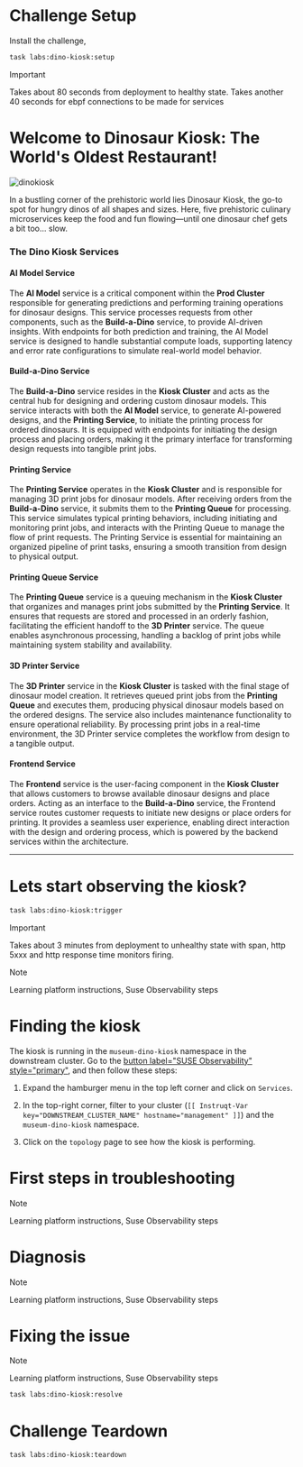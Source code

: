 Challenge Setup
================

Install the challenge,

```bash
task labs:dino-kiosk:setup
```

> [!IMPORTANT]
>  Takes about 80 seconds from deployment to healthy state.
>  Takes another 40 seconds for ebpf connections to be made for services

Welcome to Dinosaur Kiosk: The World's Oldest Restaurant!
=========================================================

![dinokiosk](./dinokiosk.png)

In a bustling corner of the prehistoric world lies Dinosaur Kiosk, the go-to spot for hungry dinos of all shapes and sizes. Here, five prehistoric culinary microservices keep the food and fun flowing—until one dinosaur chef gets a bit too... slow.


### The Dino Kiosk Services

#### AI Model Service

The **AI Model** service is a critical component within the **Prod Cluster** responsible for generating predictions and performing training operations for dinosaur designs. This service processes requests from other components, such as the **Build-a-Dino** service, to provide AI-driven insights. With endpoints for both prediction and training, the AI Model service is designed to handle substantial compute loads, supporting latency and error rate configurations to simulate real-world model behavior.

#### Build-a-Dino Service

The **Build-a-Dino** service resides in the **Kiosk Cluster** and acts as the central hub for designing and ordering custom dinosaur models. This service interacts with both the **AI Model** service, to generate AI-powered designs, and the **Printing Service**, to initiate the printing process for ordered dinosaurs. It is equipped with endpoints for initiating the design process and placing orders, making it the primary interface for transforming design requests into tangible print jobs.

#### Printing Service

The **Printing Service** operates in the **Kiosk Cluster** and is responsible for managing 3D print jobs for dinosaur models. After receiving orders from the **Build-a-Dino** service, it submits them to the **Printing Queue** for processing. This service simulates typical printing behaviors, including initiating and monitoring print jobs, and interacts with the Printing Queue to manage the flow of print requests. The Printing Service is essential for maintaining an organized pipeline of print tasks, ensuring a smooth transition from design to physical output.

#### Printing Queue Service

The **Printing Queue** service is a queuing mechanism in the **Kiosk Cluster** that organizes and manages print jobs submitted by the **Printing Service**. It ensures that requests are stored and processed in an orderly fashion, facilitating the efficient handoff to the **3D Printer** service. The queue enables asynchronous processing, handling a backlog of print jobs while maintaining system stability and availability.

#### 3D Printer Service

The **3D Printer** service in the **Kiosk Cluster** is tasked with the final stage of dinosaur model creation. It retrieves queued print jobs from the **Printing Queue** and executes them, producing physical dinosaur models based on the ordered designs. The service also includes maintenance functionality to ensure operational reliability. By processing print jobs in a real-time environment, the 3D Printer service completes the workflow from design to a tangible output.

#### Frontend Service

The **Frontend** service is the user-facing component in the **Kiosk Cluster** that allows customers to browse available dinosaur designs and place orders. Acting as an interface to the **Build-a-Dino** service, the Frontend service routes customer requests to initiate new designs or place orders for printing. It provides a seamless user experience, enabling direct interaction with the design and ordering process, which is powered by the backend services within the architecture.


---


Lets start observing the kiosk?
===============================


```bash
task labs:dino-kiosk:trigger
```

> [!IMPORTANT]
>  Takes about 3 minutes from deployment to unhealthy state with span, http 5xxx and http response time monitors firing.

> [!NOTE]
> Learning platform instructions,
> Suse Observability steps


Finding the kiosk
=================

The kiosk is running in the `museum-dino-kiosk` namespace in the downstream cluster. Go to the [button label="SUSE Observability" style="primary"](tab-3), and then follow these steps:

1. Expand the hamburger menu in the top left corner and click on `Services`.
2. In the top-right corner, filter to your cluster (`[[ Instruqt-Var key="DOWNSTREAM_CLUSTER_NAME" hostname="management" ]]`) and the `museum-dino-kiosk` namespace.

3. Click on the `topology` page to see how the kiosk is performing.


First steps in troubleshooting
==============================

> [!NOTE]
> Learning platform instructions,
> Suse Observability steps


Diagnosis
=========

> [!NOTE]
> Learning platform instructions,
> Suse Observability steps


Fixing the issue
================

> [!NOTE]
> Learning platform instructions,
> Suse Observability steps

```bash
task labs:dino-kiosk:resolve
```


Challenge Teardown
==================

```bash
task labs:dino-kiosk:teardown
```